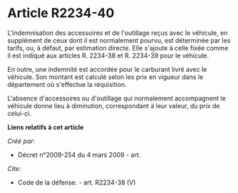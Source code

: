 # Article R2234-40

L'indemnisation des accessoires et de l'outillage reçus avec le véhicule, en supplément de ceux dont il est normalement
pourvu, est déterminée par les tarifs, ou, à défaut, par estimation directe. Elle s'ajoute à celle fixée comme il est indiqué
aux articles R. 2234-38 et R. 2234-39 pour le véhicule. 

En outre, une indemnité est accordée pour le carburant livré avec le véhicule. Son montant est calculé selon les prix en
vigueur dans le département où s'effectue la réquisition.

L'absence d'accessoires ou d'outillage qui normalement accompagnent le véhicule donne lieu à diminution, correspondant à leur
valeur, du prix de celui-ci.

**Liens relatifs à cet article**

_Créé par_:

  - Décret n°2009-254 du 4 mars 2009 - art.

_Cite_:

  - Code de la défense. - art. R2234-38 (V)
